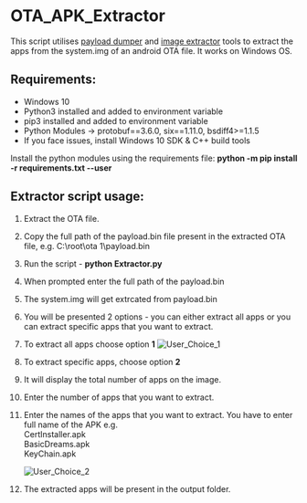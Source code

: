 # OTA_APK_Extractor
This script utilises [payload dumper](https://github.com/vm03/payload_dumper) and [image extractor](https://ihax.io/mtk-extractor/) tools to extract the apps from the system.img of an android OTA file. It works on Windows OS.

## Requirements:
- Windows 10
- Python3 installed and added to environment variable
- pip3 installed and added to environment variable
- Python Modules -> protobuf==3.6.0, six==1.11.0, bsdiff4>=1.1.5
- If you face issues, install Windows 10 SDK & C++ build tools

Install the python modules using the requirements file:
**python -m pip install -r requirements.txt --user**

## Extractor script usage:
1. Extract the OTA file.
2. Copy the full path of the payload.bin file present in the extracted OTA file, e.g. C:\root\ota 1\payload.bin
3. Run the script - **python Extractor.py**
4. When prompted enter the full path of the payload.bin
5. The system.img will get extrcated from payload.bin 
6. You will be presented 2 options - you can either extract all apps or you can extract specific apps that you want to extract.
7. To extract all apps choose option **1**
     ![User_Choice_1](https://user-images.githubusercontent.com/49153415/148209249-28612539-34cb-4f6c-a35b-b90a62bda505.png)

8. To extract specific apps, choose option **2**
9. It will display the total number of apps on the image.
10. Enter the number of apps that you want to extract.
11. Enter the names of the apps that you want to extract. You have to enter full name of the APK e.g. <br/>
    CertInstaller.apk <br/>
    BasicDreams.apk <br/>
    KeyChain.apk <br/>

    ![User_Choice_2](https://user-images.githubusercontent.com/49153415/148209266-3bd739cc-9028-4c58-9110-a200a601dcbc.png)

12. The extracted apps will be present in the output folder.

